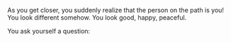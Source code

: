 As you get closer, you suddenly realize that the person on the path is you!
You look different somehow. You look good, happy, peaceful.

You ask yourself a question: